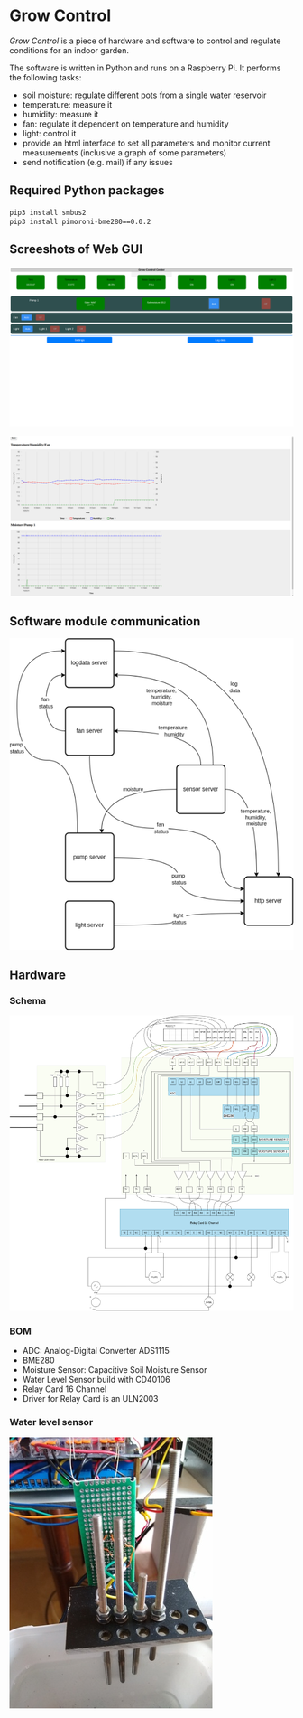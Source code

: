 # Grow Control

_Grow Control_ is a piece of hardware and software to control and regulate 
conditions for an indoor garden.

The software is written in Python and runs on a Raspberry Pi. It performs the following tasks:

* soil moisture: regulate different pots from a single water reservoir
* temperature: measure it
* humidity: measure it
* fan: regulate it dependent on temperature and humidity
* light: control it
* provide an html interface to set all parameters
  and monitor current measurements (inclusive a graph of some parameters)
* send notification (e.g. mail) if any issues


## Required Python packages

```
pip3 install smbus2
pip3 install pimoroni-bme280==0.0.2
```

## Screeshots of Web GUI

![Main page](doc/gui1.png "Main screen")

![Log page](doc/gui2.png "Log screen")


## Software module communication

![Communication](doc/communication.drawio.png "Communication")


## Hardware

### Schema

![Schema](hardware/schema.drawio.png "Schema")

### BOM

* ADC: Analog-Digital Converter ADS1115
* BME280
* Moisture Sensor: Capacitive Soil Moisture Sensor
* Water Level Sensor build with CD40106
* Relay Card 16 Channel
* Driver for Relay Card is an ULN2003

### Water level sensor

![Water level sensor](doc/water_level_sensor.jpg "Water level sensor")

